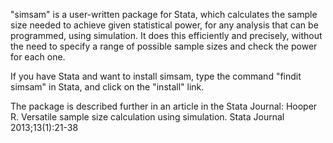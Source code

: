 "simsam" is a user-written package for Stata, which calculates the sample size needed to achieve
given statistical power, for any analysis that can be programmed, using simulation. It does this
efficiently and precisely, without the need to specify a range of possible sample sizes and
check the power for each one.

If you have Stata and want to install simsam, type the command "findit simsam" in Stata, and
click on the "install" link.

The package is described further in an article in the Stata Journal:
Hooper R. Versatile sample size calculation using simulation. Stata Journal 2013;13(1):21-38

